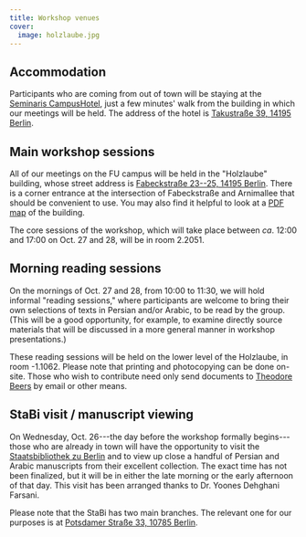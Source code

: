```yaml
---
title: Workshop venues
cover:
  image: holzlaube.jpg
---
```


## Accommodation

Participants who are coming from out of town will be staying at the
[Seminaris CampusHotel](https://www.seminaris.de/en/hotels/conference-hotel-berlin-dahlem/),
just a few minutes' walk from the building in which our meetings will be held.
The address of the hotel is
[Takustraße 39, 14195 Berlin](https://g.page/seminaris-campushotel-berlin?share).

## Main workshop sessions

All of our meetings on the FU campus will be held in the "Holzlaube" building,
whose street address is
[Fabeckstraße 23--25, 14195 Berlin](https://goo.gl/maps/hSMPm7yYZF3DfLAm9).
There is a corner entrance at the intersection of Fabeckstraße and Arnimallee
that should be convenient to use. You may also find it helpful to look at a
[PDF map](https://www.geschkult.fu-berlin.de/studium/studienbuero/Flyer-Holzlaube.pdf)
of the building.

The core sessions of the workshop, which will take place between _ca_. 12:00 and
17:00 on Oct. 27 and 28, will be in room 2.2051.

## Morning reading sessions

On the mornings of Oct. 27 and 28, from 10:00 to 11:30, we will hold informal
"reading sessions," where participants are welcome to bring their own selections
of texts in Persian and/or Arabic, to be read by the group. (This will be a good
opportunity, for example, to examine directly source materials that will be
discussed in a more general manner in workshop presentations.)

These reading sessions will be held on the lower level of the Holzlaube, in room
-1.1062. Please note that printing and photocopying can be done on-site. Those
who wish to contribute need only send documents to
[Theodore Beers](https://www.theobeers.com/links) by email or other means.

## StaBi visit / manuscript viewing

On Wednesday, Oct. 26---the day before the workshop formally begins---those who
are already in town will have the opportunity to visit the
[Staatsbibliothek zu Berlin](https://staatsbibliothek-berlin.de/) and to view up
close a handful of Persian and Arabic manuscripts from their excellent
collection. The exact time has not been finalized, but it will be in either the
late morning or the early afternoon of that day. This visit has been arranged
thanks to Dr. Yoones Dehghani Farsani.

Please note that the StaBi has two main branches. The relevant one for our
purposes is at
[Potsdamer Straße 33, 10785 Berlin](https://g.page/sbb-berlin?share).
